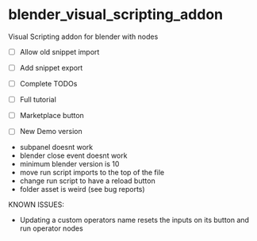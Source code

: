 # blender_visual_scripting_addon
Visual Scripting addon for blender with nodes


- [ ] Allow old snippet import
- [ ] Add snippet export
- [ ] Complete TODOs
- [ ] Full tutorial
- [ ] Marketplace button
- [ ] New Demo version


- subpanel doesnt work
- blender close event doesnt work
- minimum blender version is 10
- move run script imports to the top of the file
- change run script to have a reload button
- folder asset is weird (see bug reports)


KNOWN ISSUES:

- Updating a custom operators name resets the inputs on its button and run operator nodes